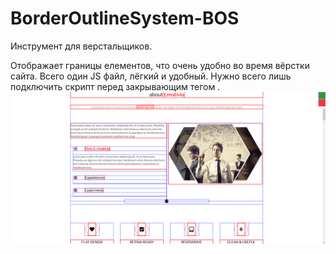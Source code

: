 # BorderOutlineSystem-BOS
Инструмент для верстальщиков.

Отображает границы елементов, что очень удобно во время вёрстки сайта.
Всего один JS файл, лёгкий и удобный. Нужно всего лишь подключить скрипт перед закрывающим тегом </body>.
![image](https://github.com/SergeyS85/BorderOutlineSystem-BOS/blob/master/Screenshot%202021-08-16%20at%2016-14-53%20Creativia.png)
